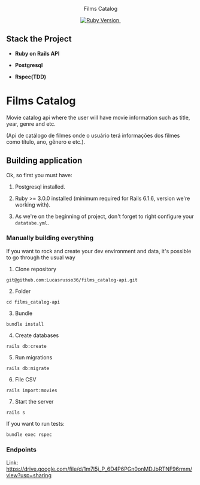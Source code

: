 <p  align="center">Films Catalog</p>

<p  align="center">

<a  href="https://ruby-doc.org/core-2.7.1/">

<img  alt="Ruby Version"  src="https://img.shields.io/badge/Ruby-3.0.0 -green.svg"  target="_blank">

</a>

<a  href="https://guides.rubyonrails.org/6__release_notes.html">

<img  alt=""  src="https://img.shields.io/badge/Rails-~> 6.1.6-blue.svg"  target="_blank">

</a>
</p>

## Stack the Project

- **Ruby on Rails API**

- **Postgresql**

- **Rspec(TDD)**


# Films Catalog

Movie catalog api where the user will have movie information such as title, year, genre and etc.

(Api de catálogo de filmes onde o usuário terá informações dos filmes como título, ano, gênero e etc.).

## Building application

Ok, so first you must have:

1. Postgresql installed.

2. Ruby >= 3.0.0 installed (minimum required for Rails 6.1.6, version we're working with).

3. As we're on the beginning of project, don't forget to right configure your `datatabe.yml`.


### Manually building everything

If you want to rock and create your dev environment and data, it's possible to go through the usual way

1. Clone repository
```
git@github.com:Lucasrusso36/films_catalog-api.git
```

2. Folder
```
cd films_catalog-api
```

3. Bundle
```
bundle install
```

4. Create databases
```
rails db:create
```

5. Run migrations
```
rails db:migrate
```

6. File CSV
```
rails import:movies
```

7. Start the server
```
rails s
```

If you want to run tests: 
```
bundle exec rspec
```

### Endpoints

Link:
https://drive.google.com/file/d/1m7l5j_P_6D4P6PGn0onMDJbRTNF96rmm/view?usp=sharing
